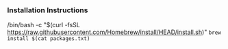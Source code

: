 ### Installation Instructions
/bin/bash -c "$(curl -fsSL https://raw.githubusercontent.com/Homebrew/install/HEAD/install.sh)"
`brew install $(cat packages.txt)`
